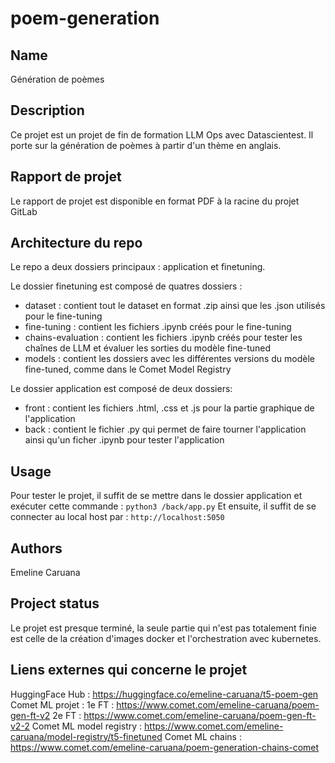 # poem-generation



## Name
Génération de poèmes 

## Description
Ce projet est un projet de fin de formation LLM Ops avec Datascientest. 
Il porte sur la génération de poèmes à partir d'un thème en anglais. 

## Rapport de projet
Le rapport de projet est disponible en format PDF à la racine du projet GitLab

## Architecture du repo
Le repo a deux dossiers principaux : application et finetuning.

Le dossier finetuning est composé de quatres dossiers :
 - dataset : contient tout le dataset en format .zip ainsi que les .json utilisés pour le fine-tuning
 - fine-tuning : contient les fichiers .ipynb créés pour le fine-tuning
 - chains-evaluation : contient les fichiers .ipynb créés pour tester les chaînes de LLM et évaluer les sorties du modèle fine-tuned
 - models : contient les dossiers avec les différentes versions du modèle fine-tuned, comme dans le Comet Model Registry 

Le dossier application est composé de deux dossiers:
 - front : contient les fichiers .html, .css et .js pour la partie graphique de l'application
 - back : contient le fichier .py qui permet de faire tourner l'application ainsi qu'un ficher .ipynb pour tester l'application


## Usage
Pour tester le projet, il suffit de se mettre dans le dossier application et exécuter cette commande : ```python3 /back/app.py```
Et ensuite, il suffit de se connecter au local host par : ```http://localhost:5050```

## Authors 
Emeline Caruana

## Project status
Le projet est presque terminé, la seule partie qui n'est pas totalement finie est celle de la création d'images docker et l'orchestration avec kubernetes. 

## Liens externes qui concerne le projet
HuggingFace Hub : https://huggingface.co/emeline-caruana/t5-poem-gen
Comet ML projet : 
    1e FT : https://www.comet.com/emeline-caruana/poem-gen-ft-v2
    2e FT : https://www.comet.com/emeline-caruana/poem-gen-ft-v2-2
Comet ML model registry : https://www.comet.com/emeline-caruana/model-registry/t5-finetuned
Comet ML chains : https://www.comet.com/emeline-caruana/poem-generation-chains-comet
